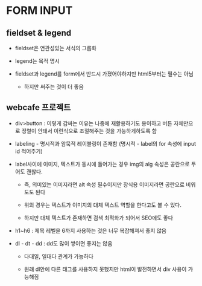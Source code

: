 # FORM INPUT

## fieldset & legend

- fieldset은 연관성있는 서식의 그룹화

- legend는 목적 명시

- fieldset과 legend를 form에서 반드시 가졌어야하지만 html5부터는 필수는 아님

	- 하지만 써주는 것이 더 좋음

## webcafe 프로젝트

- div>button : 이렇게 감싸는 이유는 나중에 재활용하기도 용이하고 버튼 자체만으로 정렬이 안돼서 이런식으로 조절해주는 것을 가능하게하도록 함

- labeling - 명시적과 암묵적 레이블링이 존재함 (명시적 - label의 for 속성에 input id 적어주기)

- label사이에 이미지, 텍스트가 동시에 들어가는 경우 img의 alg 속성은 공란으로 두어도 괜찮다. 

	- 즉, 의미있는 이미지라면 alt 속성 필수이지만 장식용 이미지라면 공란으로 비워도도 된다

	- 위의 경우는 텍스트가 이미지의 대체 텍스트 역할을 한다고도 볼 수 있다. 

	- 하지만 대체 텍스트가 존재하면 검색 최적화가 되어서 SEO에도 좋다

- h1~h6 : 제목 레벨을 6까지 사용하는 것은 너무 복잡해져서 좋지 않음

- dl - dt - dd : dd도 많이 쌓이면 좋지는 않음

	- 다대일, 일대다 관계가 가능하다

	- 원래 dl안에 다른 태그를 사용하지 못했지만 html이 발전하면서 div 사용이 가능해짐
